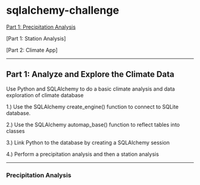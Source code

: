 # sqlalchemy-challenge

[Part 1: Precipitation Analysis](README.md#precipitation-analysis)

[Part 1: Station Analysis]

[Part 2: Climate App]

---

## Part 1: Analyze and Explore the Climate Data

Use Python and SQLAlchemy to do a basic climate analysis and data exploration of climate database
  
1.) Use the SQLAlchemy create_engine() function to connect to SQLite database.

2.) Use the SQLAlchemy automap_base() function to reflect tables into classes

3.) Link Python to the database by creating a SQLAlchemy session

4.) Perform a precipitation analysis and then a station analysis

---

### Precipitation Analysis
